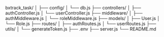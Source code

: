bxtrack_task/
│
├── config/
│   └── db.js
├── controllers/
│   ├── authController.js
│   └── userController.js
├── middleware/
│   ├── authMiddleware.js
│   └── roleMiddleware.js
├── models/
│   ├── User.js
│   └── Role.js
├── routes/
│   ├── authRoutes.js
│   └── userRoutes.js
├── utils/
│   └── generateToken.js
├── .env
├── server.js
└── README.md